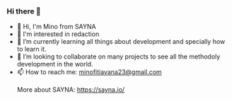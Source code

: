 ### Hi there 👋

<!--
**MinoFromSAYNA/MinoFromSAYNA** is a ✨ _special_ ✨ repository because its `README.md` (this file) appears on your GitHub profile.

Here are some ideas to get you started:
-->
- 👋 Hi, I'm Mino from SAYNA
- 👀 I'm interested in redaction
- 🌱 I’m currently learning all things about development and specially how to learn it.
- 👯 I’m looking to collaborate on many projects to see all the methodoly development in the world.
- 📫 How to reach me: minofitiavana23@gmail.com
<br><br>
More about SAYNA: https://sayna.io/ <br>
